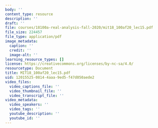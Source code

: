 ```yaml
---
body: ''
content_type: resource
description: ''
draft: ''
file: courses/18100a-real-analysis-fall-2020/mit18_100af20_lec15.pdf
file_size: 224457
file_type: application/pdf
image_metadata:
  caption: ''
  credit: ''
  image-alt: ''
learning_resource_types: []
license: https://creativecommons.org/licenses/by-nc-sa/4.0/
resourcetype: Document
title: MIT18_100af20_lec15.pdf
uid: 12015525-0814-4aaa-9ed5-f47d050aede2
video_files:
  video_captions_file: ''
  video_thumbnail_file: ''
  video_transcript_file: ''
video_metadata:
  video_speakers: ''
  video_tags: ''
  youtube_description: ''
  youtube_id: ''
---
```

